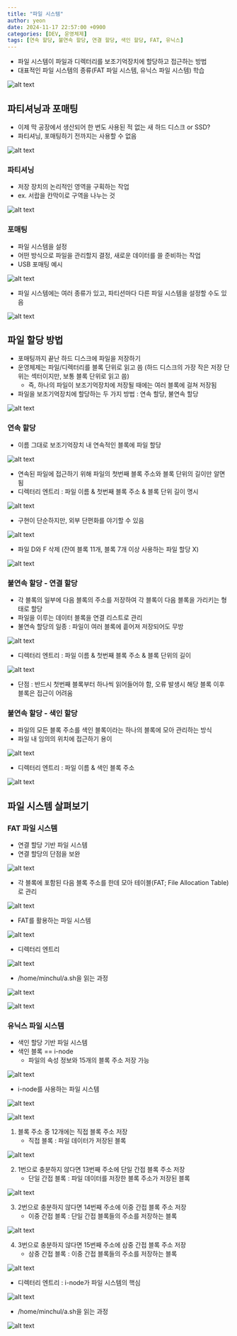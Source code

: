 ```yaml
---
title: "파일 시스템"
author: yeon
date: 2024-11-17 22:57:00 +0900
categories: [DEV, 운영체제]
tags: [연속 할당, 불연속 할당, 연결 할당, 색인 할당, FAT, 유닉스]
---
```


- 파일 시스템이 파일과 디렉터리를 보조기억장치에 할당하고 접근하는 방법
- 대표적인 파일 시스템의 종류(FAT 파일 시스템, 유닉스 파일 시스템) 학습

![alt text](/assets/img/운영체제/파일시스템/image.png)

## 파티셔닝과 포매팅

- 이제 막 공장에서 생산되어 한 번도 사용된 적 없는 새 하드 디스크 or SSD?
- 파티셔닝, 포매팅하기 전까지는 사용할 수 없음

![alt text](/assets/img/운영체제/파일시스템/image-1.png)

### 파티셔닝

- 저장 장치의 논리적인 영역을 구획하는 작업
- ex. 서랍을 칸막이로 구역을 나누는 것

![alt text](/assets/img/운영체제/파일시스템/image-2.png)

### 포매팅

- 파일 시스템을 설정
- 어떤 방식으로 파일을 관리할지 결정, 새로운 데이터를 쓸 준비하는 작업
- USB 포매팅 예시

![alt text](/assets/img/운영체제/파일시스템/image-3.png)

- 파일 시스템에는 여러 종류가 있고, 파티션마다 다른 파일 시스템을 설정할 수도 있음

![alt text](/assets/img/운영체제/파일시스템/image-4.png)

## 파일 할당 방법

- 포매팅까지 끝난 하드 디스크에 파일을 저장하기
- 운영체제는 파일/디렉터리를 블록 단위로 읽고 씀 (하드 디스크의 가장 작은 저장 단위는 섹터이지만, 보통 블록 단위로 읽고 씀)
    - 즉, 하나의 파일이 보조기억장치에 저장될 때에는 여러 블록에 걸쳐 저장됨
- 파일을 보조기억장치에 할당하는 두 가지 방법 : 연속 할당, 불연속 할당

![alt text](/assets/img/운영체제/파일시스템/image-5.png)

### 연속 할당

- 이름 그대로 보조기억장치 내 연속적인 블록에 파일 할당

![alt text](/assets/img/운영체제/파일시스템/image-6.png)

- 연속된 파일에 접근하기 위해 파일의 첫번째 블록 주소와 블록 단위의 길이만 알면 됨
- 디렉터리 엔트리 : 파일 이름 & 첫번째 블록 주소 & 블록 단위 길이 명시

![alt text](/assets/img/운영체제/파일시스템/image-7.png)

- 구현이 단순하지만, 외부 단편화를 야기할 수 있음

![alt text](/assets/img/운영체제/파일시스템/image-8.png)

- 파일 D와 F 삭제 (잔여 블록 11개, 블록 7개 이상 사용하는 파일 할당 X)

![alt text](/assets/img/운영체제/파일시스템/image-9.png)

### 불연속 할당 - 연결 할당

- 각 블록의 일부에 다음 블록의 주소를 저장하여 각 블록이 다음 블록을 가리키는 형태로 할당
- 파일을 이루는 데이터 블록을 연결 리스트로 관리
- 불연속 할당의 일종 : 파일이 여러 블록에 흩어져 저장되어도 무방

![alt text](/assets/img/운영체제/파일시스템/image-10.png)

- 디렉터리 엔트리 : 파일 이름 & 첫번째 블록 주소 & 블록 단위의 길이

![alt text](/assets/img/운영체제/파일시스템/image-11.png)

- 단점 : 반드시 첫번째 블록부터 하나씩 읽어들어야 함, 오류 발생시 해당 블록 이후 블록은 접근이 어려움

### 불연속 할당 - 색인 할당

- 파일의 모든 블록 주소를 색인 블록이라는 하나의 블록에 모아 관리하는 방식
- 파일 내 임의의 위치에 접근하기 용이

![alt text](/assets/img/운영체제/파일시스템/image-12.png)

- 디렉터리 엔트리 : 파일 이름 & 색인 블록 주소

![alt text](/assets/img/운영체제/파일시스템/image-13.png)

## 파일 시스템 살펴보기

### FAT 파일 시스템

- 연결 할당 기반 파일 시스템
- 연결 할당의 단점을 보완

![alt text](/assets/img/운영체제/파일시스템/image-14.png)

- 각 블록에 포함된 다음 블록 주소를 한데 모아 테이블(FAT; File Allocation Table)로 관리

![alt text](/assets/img/운영체제/파일시스템/image-15.png)

- FAT를 활용하는 파일 시스템

![alt text](/assets/img/운영체제/파일시스템/image-16.png)

- 디렉터리 엔트리

![alt text](/assets/img/운영체제/파일시스템/image-17.png)

- /home/minchul/a.sh을 읽는 과정

![alt text](/assets/img/운영체제/파일시스템/image-18.png)

![alt text](/assets/img/운영체제/파일시스템/image-19.png)

### 유닉스 파일 시스템

- 색인 할당 기반 파일 시스템
- 색인 블록 == i-node
    - 파일의 속성 정보와 15개의 블록 주소 저장 가능

![alt text](/assets/img/운영체제/파일시스템/image-20.png)

- i-node를 사용하는 파일 시스템

![alt text](/assets/img/운영체제/파일시스템/image-21.png)

![alt text](/assets/img/운영체제/파일시스템/image-22.png)

1. 블록 주소 중 12개에는 직접 블록 주소 저장
    - 직접 블록 : 파일 데이터가 저장된 블록

![alt text](/assets/img/운영체제/파일시스템/image-23.png)

2. 1번으로 충분하지 않다면 13번째 주소에 단일 간접 블록 주소 저장
    - 단일 간접 블록 : 파일 데이터를 저장한 블록 주소가 저장된 블록

![alt text](/assets/img/운영체제/파일시스템/image-24.png)

3. 2번으로 충분하지 않다면 14번째 주소에 이중 간접 블록 주소 저장
    - 이중 간접 블록 : 단일 간접 블록들의 주소를 저장하는 블록

![alt text](/assets/img/운영체제/파일시스템/image-25.png)

4. 3번으로 충분하지 않다면 15번째 주소에 삼중 간접 블록 주소 저장
    - 삼중 간접 블록 : 이중 간접 블록들의 주소를 저장하는 블록

![alt text](/assets/img/운영체제/파일시스템/image-26.png)

- 디렉터리 엔트리 : i-node가 파일 시스템의 핵심

![alt text](/assets/img/운영체제/파일시스템/image-27.png)

- /home/minchul/a.sh을 읽는 과정

![alt text](/assets/img/운영체제/파일시스템/image-28.png)